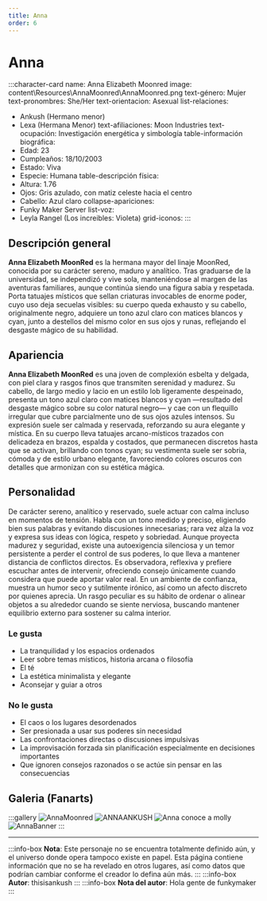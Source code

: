 ```yaml
---
title: Anna
order: 6
---
```


# Anna

:::character-card
name: Anna Elizabeth Moonred
image: content\Resources\AnnaMoonred\AnnaMoonred.png
text-género: Mujer
text-pronombres: She/Her
text-orientacion: Asexual
list-relaciones:
  - Ankush (Hermano menor)
  - Lexa (Hermana Menor)
text-afiliaciones: Moon Industries
text-ocupación: Investigación energética y simbología
table-información biográfica:
  - Edad: 23
  - Cumpleaños: 18/10/2003
  - Estado: Viva
  - Especie: Humana
table-descripción física:
  - Altura: 1.76
  - Ojos: Gris azulado, con matiz celeste hacia el centro
  - Cabello: Azul claro
collapse-apariciones:
  - Funky Maker Server
list-voz:
  - Leyla Rangel (Los increibles: Violeta)
grid-iconos:
:::

## Descripción general

**Anna Elizabeth MoonRed** es la hermana mayor del linaje MoonRed, conocida por su carácter sereno, maduro y analítico. Tras graduarse de la universidad, se independizó y vive sola, manteniéndose al margen de las aventuras familiares, aunque continúa siendo una figura sabia y respetada. Porta tatuajes místicos que sellan criaturas invocables de enorme poder, cuyo uso deja secuelas visibles: su cuerpo queda exhausto y su cabello, originalmente negro, adquiere un tono azul claro con matices blancos y cyan, junto a destellos del mismo color en sus ojos y runas, reflejando el desgaste mágico de su habilidad.

## Apariencia

**Anna Elizabeth MoonRed** es una joven de complexión esbelta y delgada, con piel clara y rasgos finos que transmiten serenidad y madurez. Su cabello, de largo medio y lacio en un estilo lob ligeramente despeinado, presenta un tono azul claro con matices blancos y cyan —resultado del desgaste mágico sobre su color natural negro— y cae con un flequillo irregular que cubre parcialmente uno de sus ojos azules intensos. Su expresión suele ser calmada y reservada, reforzando su aura elegante y mística. En su cuerpo lleva tatuajes arcano-místicos trazados con delicadeza en brazos, espalda y costados, que permanecen discretos hasta que se activan, brillando con tonos cyan; su vestimenta suele ser sobria, cómoda y de estilo urbano elegante, favoreciendo colores oscuros con detalles que armonizan con su estética mágica.

## Personalidad

De carácter sereno, analítico y reservado, suele actuar con calma incluso en momentos de tensión. Habla con un tono medido y preciso, eligiendo bien sus palabras y evitando discusiones innecesarias; rara vez alza la voz y expresa sus ideas con lógica, respeto y sobriedad. Aunque proyecta madurez y seguridad, existe una autoexigencia silenciosa y un temor persistente a perder el control de sus poderes, lo que lleva a mantener distancia de conflictos directos. Es observadora, reflexiva y prefiere escuchar antes de intervenir, ofreciendo consejo únicamente cuando considera que puede aportar valor real. En un ambiente de confianza, muestra un humor seco y sutilmente irónico, así como un afecto discreto por quienes aprecia. Un rasgo peculiar es su hábito de ordenar o alinear objetos a su alrededor cuando se siente nerviosa, buscando mantener equilibrio externo para sostener su calma interior.

### Le gusta
  - La tranquilidad y los espacios ordenados
  - Leer sobre temas místicos, historia arcana o filosofía
  - El té
  - La estética minimalista y elegante
  - Aconsejar y guiar a otros

### No le gusta
  - El caos o los lugares desordenados
  - Ser presionada a usar sus poderes sin necesidad
  - Las confrontaciones directas o discusiones impulsivas
  - La improvisación forzada sin planificación especialmente en decisiones importantes
  - Que ignoren consejos razonados o se actúe sin pensar en las consecuencias

## Galeria (Fanarts)

:::gallery
![AnnaMoonred](content\Resources\AnnaMoonred\AnnaMoonred.png)
![ANNAANKUSH](content\Resources\\AnnaMoonred\ANNAANKUSH-1.png)
![Anna conoce a molly](content\Resources\\AnnaMoonred\Annaconociendoadavid.png)
![AnnaBanner](content\Resources\\AnnaMoonred\AnnaBanner.png)
:::

---

:::info-box
**Nota**: Este personaje no se encuentra totalmente definido aún, y el universo donde opera tampoco existe en papel. Esta página contiene
información que no se ha revelado en otros lugares, así como datos que podrían cambiar conforme el creador lo defina aún más.
:::
:::info-box
**Autor**: thisisankush
:::
:::info-box
**Nota del autor**: Hola gente de funkymaker
:::
